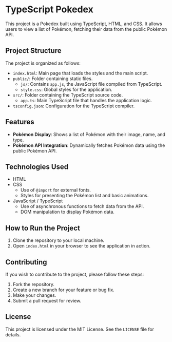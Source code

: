 # TypeScript Pokedex

This project is a Pokedex built using TypeScript, HTML, and CSS. It allows users to view a list of Pokémon, fetching their data from the public Pokémon API.

## Project Structure

The project is organized as follows:

- `index.html`: Main page that loads the styles and the main script.
- `public/`: Folder containing static files.
  - `js/`: Contains `app.js`, the JavaScript file compiled from TypeScript.
  - `style.css`: Global styles for the application.
- `src/`: Folder containing the TypeScript source code.
  - `app.ts`: Main TypeScript file that handles the application logic.
- `tsconfig.json`: Configuration for the TypeScript compiler.

## Features

- **Pokémon Display**: Shows a list of Pokémon with their image, name, and type.
- **Pokémon API Integration**: Dynamically fetches Pokémon data using the public Pokémon API.

## Technologies Used

- HTML
- CSS
  - Use of `@import` for external fonts.
  - Styles for presenting the Pokémon list and basic animations.
- JavaScript / TypeScript
  - Use of asynchronous functions to fetch data from the API.
  - DOM manipulation to display Pokémon data.

## How to Run the Project

1. Clone the repository to your local machine.
2. Open `index.html` in your browser to see the application in action.

## Contributing

If you wish to contribute to the project, please follow these steps:

1. Fork the repository.
2. Create a new branch for your feature or bug fix.
3. Make your changes.
4. Submit a pull request for review.

## License

This project is licensed under the MIT License. See the `LICENSE` file for details.
